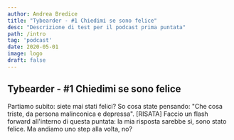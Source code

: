 ```yaml
---
author: Andrea Bredice
title: "Tybearder - #1 Chiedimi se sono felice"
desc: "Descrizione di test per il podcast prima puntata"
path: /intro
tag: 'podcast'
date: 2020-05-01
image: logo
draft: false
---
```


## **Tybearder - #1 Chiedimi se sono felice**

Partiamo subito: siete mai stati felici?
So cosa state pensando: "Che cosa triste, da persona malinconica e depressa". [RISATA]
Faccio un flash forward all'interno di questa puntata: la mia risposta sarebbe sì, sono stato felice.
Ma andiamo uno step alla volta, no?
